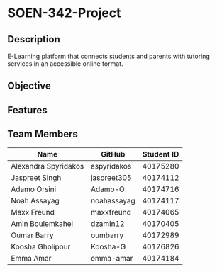# SOEN-342-Project

## Description
E-Learning platform that connects students and parents with tutoring services in an accessible online format.

## Objective

## Features

## Team Members
| Name | GitHub | Student ID |
|--------| -----| -----------|
| Alexandra Spyridakos | aspyridakos | 40175280 |
| Jaspreet Singh       | jaspreet305 | 40174112 |
| Adamo Orsini         | Adamo-O     | 40174716 |
| Noah Assayag         | noahassayag | 40174117 |
| Maxx Freund          | maxxfreund  | 40174065 |
| Amin Boulemkahel     | dzamin12    | 40170405 |
| Oumar Barry          | oumbarry    | 40172989 |
| Koosha Gholipour     | Koosha-G    | 40176826 |
| Emma Amar            | emma-amar   | 40174184 |

